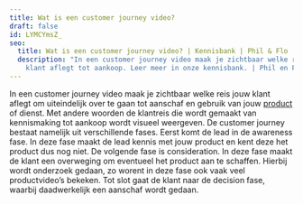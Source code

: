 ```yaml
---
title: Wat is een customer journey video?
draft: false
id: LYMCYmsZ_
seo:
  title: Wat is een customer journey video? | Kennisbank | Phil & Flo
  description: "In een customer journey video maak je zichtbaar welke reis jouw
    klant aflegt tot aankoop. Leer meer in onze kennisbank. | Phil en Flo "
---
```

In een customer journey video maak je zichtbaar welke reis jouw klant aflegt om uiteindelijk over te gaan tot aanschaf en gebruik van jouw [product](https://www.philenflo.nl/3d-productvideo/) of dienst. Met andere woorden de klantreis die wordt gemaakt van kennismaking tot aankoop wordt visueel weergeven. De customer journey bestaat namelijk uit verschillende fases. Eerst komt de lead in de awareness fase. In deze fase maakt de lead kennis met jouw product en kent deze het product dus nog niet. De volgende fase is consideration. In deze fase maakt de klant een overweging om eventueel het product aan te schaffen. Hierbij wordt onderzoek gedaan, zo worent in deze fase ook vaak veel productvideo’s bekeken. Tot slot gaat de klant naar de decision fase, waarbij daadwerkelijk een aanschaf wordt gedaan.
